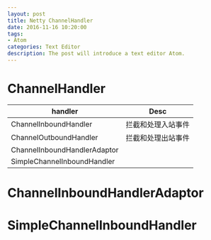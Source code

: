 ```yaml
---
layout: post
title: Netty ChannelHandler
date: 2016-11-16 10:20:00
tags:
- Atom
categories: Text Editor
description: The post will introduce a text editor Atom.
---
```




# ChannelHandler

|          handler                    |                      Desc                    |
| ----------------------------------- | -------------------------------------------- |
| ChannelInboundHandler               | 拦截和处理入站事件                              |
| ChannelOutboundHandler              | 拦截和处理出站事件                              |
| ChannelInboundHandlerAdaptor        |                                              |
| SimpleChannelInboundHandler         |                                              |




# ChannelInboundHandlerAdaptor


# SimpleChannelInboundHandler


